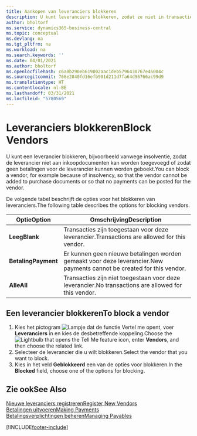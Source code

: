 ```yaml
---
title: Aankopen van leveranciers blokkeren
description: U kunt leveranciers blokkeren, zodat ze niet in transacties kunnen worden opgenomen, of alleen nieuwe betalingen aan hen blokkeren.
author: bholtorf
ms.service: dynamics365-business-central
ms.topic: conceptual
ms.devlang: na
ms.tgt_pltfrm: na
ms.workload: na
ms.search.keywords: ''
ms.date: 04/01/2021
ms.author: bholtorf
ms.openlocfilehash: c6a8b290eb619002aac1deb5796430767e46004c
ms.sourcegitcommit: 766e2840fd16efb901d211d7fa64d96766ac99d9
ms.translationtype: HT
ms.contentlocale: nl-BE
ms.lasthandoff: 03/31/2021
ms.locfileid: "5780569"
---
```

# <a name="block-vendors"></a><span data-ttu-id="c7a9f-103">Leveranciers blokkeren</span><span class="sxs-lookup"><span data-stu-id="c7a9f-103">Block Vendors</span></span>
<span data-ttu-id="c7a9f-104">U kunt een leverancier blokkeren, bijvoorbeeld vanwege insolventie, zodat de leverancier niet aan inkoopdocumenten kan worden toegevoegd of zodat geen betalingen voor de leverancier kunnen worden geboekt.</span><span class="sxs-lookup"><span data-stu-id="c7a9f-104">You can block a vendor, for example because of insolvency, so that the vendor cannot be added to purchase documents or so that no payments can be posted for the vendor.</span></span>

<span data-ttu-id="c7a9f-105">De volgende tabel beschrijft de opties voor het blokkeren van leveranciers.</span><span class="sxs-lookup"><span data-stu-id="c7a9f-105">The following table describes the options for blocking vendors.</span></span>  

|<span data-ttu-id="c7a9f-106">Optie</span><span class="sxs-lookup"><span data-stu-id="c7a9f-106">Option</span></span>|<span data-ttu-id="c7a9f-107">Omschrijving</span><span class="sxs-lookup"><span data-stu-id="c7a9f-107">Description</span></span>|  
|--------------------|------------|  
|<span data-ttu-id="c7a9f-108">**Leeg**</span><span class="sxs-lookup"><span data-stu-id="c7a9f-108">**Blank**</span></span>|<span data-ttu-id="c7a9f-109">Transacties zijn toegestaan voor deze leverancier.</span><span class="sxs-lookup"><span data-stu-id="c7a9f-109">Transactions are allowed for this vendor.</span></span>|
|<span data-ttu-id="c7a9f-110">**Betaling**</span><span class="sxs-lookup"><span data-stu-id="c7a9f-110">**Payment**</span></span>|<span data-ttu-id="c7a9f-111">Er kunnen geen nieuwe betalingen worden gemaakt voor deze leverancier.</span><span class="sxs-lookup"><span data-stu-id="c7a9f-111">New payments cannot be created for this vendor.</span></span>|  
|<span data-ttu-id="c7a9f-112">**Alle**</span><span class="sxs-lookup"><span data-stu-id="c7a9f-112">**All**</span></span>|<span data-ttu-id="c7a9f-113">Transacties zijn niet toegestaan voor deze leverancier.</span><span class="sxs-lookup"><span data-stu-id="c7a9f-113">No transactions are allowed for this vendor.</span></span>|  

## <a name="to-block-a-vendor"></a><span data-ttu-id="c7a9f-114">Een leverancier blokkeren</span><span class="sxs-lookup"><span data-stu-id="c7a9f-114">To block a vendor</span></span>  
1. <span data-ttu-id="c7a9f-115">Kies het pictogram ![Lampje dat de functie Vertel me opent](media/ui-search/search_small.png "Vertel me wat u wilt doen"), voer **Leveranciers** in en kies de desbetreffende koppeling.</span><span class="sxs-lookup"><span data-stu-id="c7a9f-115">Choose the ![Lightbulb that opens the Tell Me feature](media/ui-search/search_small.png "Tell me what you want to do") icon, enter **Vendors**, and then choose the related link.</span></span>
2. <span data-ttu-id="c7a9f-116">Selecteer de leverancier die u wilt blokkeren.</span><span class="sxs-lookup"><span data-stu-id="c7a9f-116">Select the vendor that you want to block.</span></span>
3. <span data-ttu-id="c7a9f-117">Kies in het veld **Geblokkeerd** een van de opties voor blokkeren.</span><span class="sxs-lookup"><span data-stu-id="c7a9f-117">In the **Blocked** field, choose one of the options for blocking.</span></span>

## <a name="see-also"></a><span data-ttu-id="c7a9f-118">Zie ook</span><span class="sxs-lookup"><span data-stu-id="c7a9f-118">See Also</span></span>  
[<span data-ttu-id="c7a9f-119">Nieuwe leveranciers registreren</span><span class="sxs-lookup"><span data-stu-id="c7a9f-119">Register New Vendors</span></span>](purchasing-how-register-new-vendors.md)  
[<span data-ttu-id="c7a9f-120">Betalingen uitvoeren</span><span class="sxs-lookup"><span data-stu-id="c7a9f-120">Making Payments</span></span>](payables-make-payments.md)  
[<span data-ttu-id="c7a9f-121">Betalingsverplichtingen beheren</span><span class="sxs-lookup"><span data-stu-id="c7a9f-121">Managing Payables</span></span>](payables-manage-payables.md)


[!INCLUDE[footer-include](includes/footer-banner.md)]